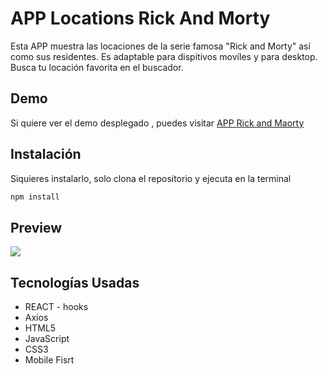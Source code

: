 # APP Locations Rick And Morty

Esta APP muestra las locaciones de la serie famosa "Rick and Morty" así como sus residentes. Es adaptable para dispitivos movíles y para desktop. Busca tu locación favorita en el buscador.

## Demo

Si quiere ver el demo desplegado , puedes visitar [APP Rick and Maorty](https://locationsrickandmorty-fcomtz.netlify.app/)

## Instalación

Siquieres instalarlo, solo clona el repositorio y ejecuta en la terminal

```bash
npm install
```

## Preview

![](/img/preview.png)

## Tecnologías Usadas

- REACT - hooks
- Axios
- HTML5
- JavaScript
- CSS3
- Mobile Fisrt
